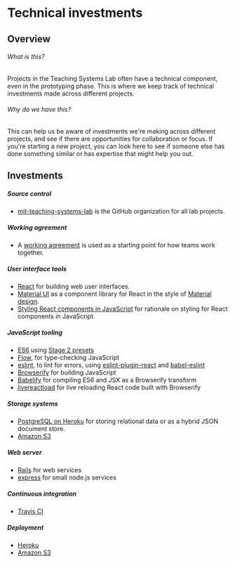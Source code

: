 # Technical investments

## Overview
###### What is this?
Projects in the Teaching Systems Lab often have a technical component, even in the prototyping phase.  This is where we keep track of technical investments made across different projects.

###### Why do we have this?
This can help us be aware of investments we're making across different projects, and see if there are opportunities for collaboration or focus.  If you're starting a new project, you can look here to see if someone else has done something similar or has expertise that might help you out.

## Investments
##### Source control
- [mit-teaching-systems-lab](https://github.com/mit-teaching-systems-lab) is the GitHub organization for all lab projects.

##### Working agreement
- A [working agreement](./working-agreement.md) is used as a starting point for how teams work together.

##### User interface tools
- [React](https://facebook.github.io/react/) for building web user interfaces.
- [Material UI](http://www.material-ui.com/#/) as a component library for React in the style of [Material design](https://material.google.com/).
- [Styling React components in JavaScript](https://speakerdeck.com/vjeux/react-css-in-js) for rationale on styling for React components in JavaScript.


##### JavaScript tooling
- [ES6](https://babeljs.io/docs/learn-es2015/) using [Stage 2 presets](https://babeljs.io/docs/plugins/preset-stage-2/)
- [Flow](https://flowtype.org/), for type-checking JavaScript
- [eslint](http://eslint.org/), to lint for errors, using [eslint-plugin-react](https://github.com/yannickcr/eslint-plugin-react) and [babel-eslint](https://github.com/babel/babel-eslint)
- [Browserify](http://browserify.org/) for building JavaScript
- [Babelify](https://github.com/babel/babelify) for compiling ES6 and JSX as a Browserify transform
- [livereactload](https://github.com/milankinen/livereactload) for live reloading React code built with Browserify

##### Storage systems
- [PostgreSQL on Heroku](https://devcenter.heroku.com/articles/heroku-postgresql) for storing relational data or as a hybrid JSON document store.
- [Amazon S3](https://aws.amazon.com/s3/)

##### Web server
- [Rails](http://guides.rubyonrails.org/) for web services
- [express](http://expressjs.com/) for small node.js services

##### Continuous integration
- [Travis CI](https://travis-ci.org/)

##### Deployment
- [Heroku](https://www.heroku.com/)
- [Amazon S3](http://docs.aws.amazon.com/AmazonS3/latest/dev/WebsiteHosting.html)

